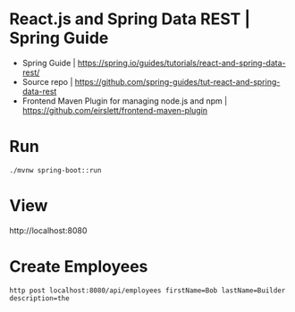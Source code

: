 # React.js and Spring Data REST | Spring Guide

- Spring Guide | https://spring.io/guides/tutorials/react-and-spring-data-rest/
- Source repo | https://github.com/spring-guides/tut-react-and-spring-data-rest
- Frontend Maven Plugin for managing node.js and npm | https://github.com/eirslett/frontend-maven-plugin

# Run

`./mvnw spring-boot::run`

# View

http://localhost:8080

# Create Employees

`http post localhost:8080/api/employees firstName=Bob lastName=Builder description=the`